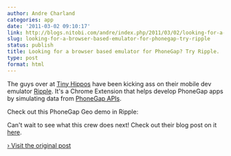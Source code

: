 ```yaml
---
author: Andre Charland
categories: app
date: '2011-03-02 09:10:17'
link: http://blogs.nitobi.com/andre/index.php/2011/03/02/looking-for-a-browser-based-emulator-for-phonegap-try-ripple/
slug: looking-for-a-browser-based-emulator-for-phonegap-try-ripple
status: publish
title: Looking for a browser based emulator for PhoneGap? Try Ripple.
type: post
format: html
---
```


The guys over at [Tiny Hippos](http://tinyhippos.com/) have been kicking ass on their mobile dev emulator [Ripple](http://ripple.tinyhippos.com/). It's a Chrome Extension that helps develop PhoneGap apps by simulating data from [PhoneGap APIs](http://docs.phonegap.com).

Check out this PhoneGap Geo demo in Ripple:

Can't wait to see what this crew does next! Check out their blog post on it [here](http://tinyhippos.com/2011/01/24/phonegap-geo-demo-app-in-ripple/).

[› Visit the original post](http://blogs.nitobi.com/andre/index.php/2011/03/02/looking-for-a-browser-based-emulator-for-phonegap-try-ripple/)
